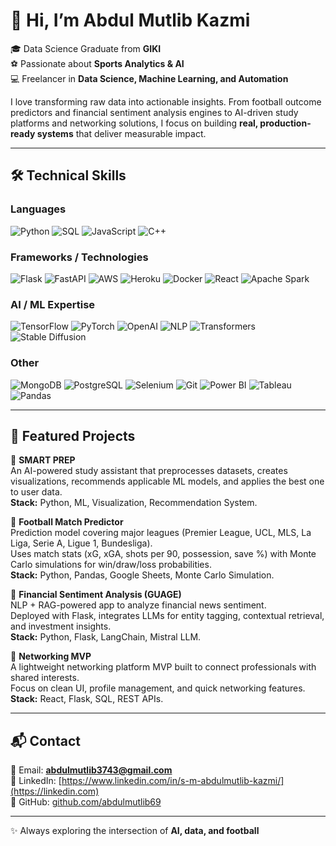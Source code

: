 # 👋 Hi, I’m Abdul Mutlib Kazmi  

🎓 Data Science Graduate from **GIKI**  
⚽ Passionate about **Sports Analytics & AI**  
💻 Freelancer in **Data Science, Machine Learning, and Automation**  

I love transforming raw data into actionable insights. From football outcome predictors and financial sentiment analysis engines to AI-driven study platforms and networking solutions, I focus on building **real, production-ready systems** that deliver measurable impact.  

---

## 🛠️ Technical Skills  

### Languages  
![Python](https://img.shields.io/badge/Python-3776AB?style=for-the-badge&logo=python&logoColor=white) 
![SQL](https://img.shields.io/badge/SQL-003B57?style=for-the-badge&logo=postgresql&logoColor=white) 
![JavaScript](https://img.shields.io/badge/JavaScript-F7DF1E?style=for-the-badge&logo=javascript&logoColor=black) 
![C++](https://img.shields.io/badge/C++-00599C?style=for-the-badge&logo=cplusplus&logoColor=white)  

### Frameworks / Technologies  
![Flask](https://img.shields.io/badge/Flask-000000?style=for-the-badge&logo=flask&logoColor=white) 
![FastAPI](https://img.shields.io/badge/FastAPI-009688?style=for-the-badge&logo=fastapi&logoColor=white) 
![AWS](https://img.shields.io/badge/AWS-232F3E?style=for-the-badge&logo=amazon-aws&logoColor=white) 
![Heroku](https://img.shields.io/badge/Heroku-430098?style=for-the-badge&logo=heroku&logoColor=white) 
![Docker](https://img.shields.io/badge/Docker-2496ED?style=for-the-badge&logo=docker&logoColor=white) 
![React](https://img.shields.io/badge/React-20232A?style=for-the-badge&logo=react&logoColor=61DAFB) 
![Apache Spark](https://img.shields.io/badge/Apache%20Spark-E25A1C?style=for-the-badge&logo=apachespark&logoColor=white)  

### AI / ML Expertise  
![TensorFlow](https://img.shields.io/badge/TensorFlow-FF6F00?style=for-the-badge&logo=tensorflow&logoColor=white) 
![PyTorch](https://img.shields.io/badge/PyTorch-EE4C2C?style=for-the-badge&logo=pytorch&logoColor=white) 
![OpenAI](https://img.shields.io/badge/OpenAI-412991?style=for-the-badge&logo=openai&logoColor=white) 
![NLP](https://img.shields.io/badge/NLP-1B1F23?style=for-the-badge&logo=openai&logoColor=white) 
![Transformers](https://img.shields.io/badge/Transformers-FFCA28?style=for-the-badge&logo=huggingface&logoColor=black) 
![Stable Diffusion](https://img.shields.io/badge/Stable%20Diffusion-FF4785?style=for-the-badge&logo=ai&logoColor=white)  

### Other  
![MongoDB](https://img.shields.io/badge/MongoDB-47A248?style=for-the-badge&logo=mongodb&logoColor=white) 
![PostgreSQL](https://img.shields.io/badge/PostgreSQL-336791?style=for-the-badge&logo=postgresql&logoColor=white) 
![Selenium](https://img.shields.io/badge/Selenium-43B02A?style=for-the-badge&logo=selenium&logoColor=white) 
![Git](https://img.shields.io/badge/Git-F05032?style=for-the-badge&logo=git&logoColor=white) 
![Power BI](https://img.shields.io/badge/PowerBI-F2C811?style=for-the-badge&logo=powerbi&logoColor=black) 
![Tableau](https://img.shields.io/badge/Tableau-E97627?style=for-the-badge&logo=tableau&logoColor=white) 
![Pandas](https://img.shields.io/badge/Pandas-150458?style=for-the-badge&logo=pandas&logoColor=white)  

---

## 🚀 Featured Projects  

🔹 **SMART PREP**  
An AI-powered study assistant that preprocesses datasets, creates visualizations, recommends applicable ML models, and applies the best one to user data.  
**Stack:** Python, ML, Visualization, Recommendation System.  

🔹 **Football Match Predictor**  
Prediction model covering major leagues (Premier League, UCL, MLS, La Liga, Serie A, Ligue 1, Bundesliga).  
Uses match stats (xG, xGA, shots per 90, possession, save %) with Monte Carlo simulations for win/draw/loss probabilities.  
**Stack:** Python, Pandas, Google Sheets, Monte Carlo Simulation.  

🔹 **Financial Sentiment Analysis (GUAGE)**  
NLP + RAG-powered app to analyze financial news sentiment.  
Deployed with Flask, integrates LLMs for entity tagging, contextual retrieval, and investment insights.  
**Stack:** Python, Flask, LangChain, Mistral LLM.  

🔹 **Networking MVP**  
A lightweight networking platform MVP built to connect professionals with shared interests.  
Focus on clean UI, profile management, and quick networking features.  
**Stack:** React, Flask, SQL, REST APIs.  

---

## 📬 Contact  

📧 Email: **abdulmutlib3743@gmail.com**  
💼 LinkedIn: [https://www.linkedin.com/in/s-m-abdulmutlib-kazmi/](https://linkedin.com)  
🐙 GitHub: [github.com/abdulmutlib69](https://github.com/yourusername)  

---

✨ Always exploring the intersection of **AI, data, and football**  
